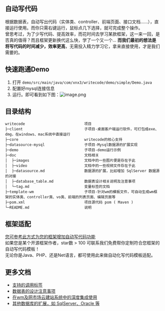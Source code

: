 ## 自动写代码
根据数据表，自动写出代码（实体类、controller、前端页面、接口文档……），直接运行使用。而你只需右键运行，鼠标点几下选择，就可完成整个操作。  
曾思考过，为了少写代码、提高效率，而花时间去学习某款框架，这一来一回，是否真的值得？而且框架更新换代这么快，学了一个又一个... **而我们最初的想法是将写代码的时间减少，效率更高**，无需投入精力学习它，拿来直接使用，才是我们需要的。  


## 快速跑通Demo
1. 打开 ````demo/src/main/java/com/xnx3/writecode/demo/simple/Demo.java```` 
2. 配置好mysql连接信息
3. 运行。即可看到如下图：![image.png](https://res.zvo.cn/writecode/simple_demo.gif) 

## 目录结构

```
writecode                           项目
├─client                            子项目-桌面客户端运行软件，可打包成exe、dmg，在windows、mac系统中直接运行
├─core                              writecode的核心支持
├─datasource-mysql                  子项目-Mysql数据源的扩展实现
├─demo                              子项目-demo运行示例
├─doc                               文档相关
│  ├─images                         文档中的一些图片便是存在于此
│  ├─video                          文档中的一些视频文件存在于此
│  ├─datasource.md                  数据源的扩展，比如增加 SqlServer 数据源的对接
│  ├─database_table.md              数据表设计相关说明及注意事项
│  └─tag.md                         变量标签的文档
├─template-wm                       子项目-针对wm的模板文件，可自动生成wm框架的实体类、controller类、vo类、前端的列表页面、编辑页面等
├─pom.xml                           项目源代码 pom ( Maven )
└─README.md                         说明
```

## 框架适配
[您可参考此方式为您的框架增加自动写代码功能](doc/framework_extend_join.md)  
如果您是某个开源框架作者，star数 > 100 可联系我们免费帮你定制符合您框架的自动写代码模板！  
无论你是Java、PHP、还是Net语言，都可使用此来做自动化写代码模板适配。  

## 更多文档
* [支持的调用标签](doc/tag.md)
* [数据表的设计注意事项](doc/database_table.md)
* [在wm及网市场云建站系统中的深度集成使用](template-wm/README.md)
* [其他数据库的扩展，如 SqlServer、Oracle 等](doc/datasource.md)
